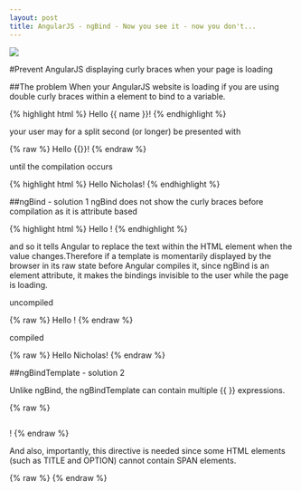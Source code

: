 ```yaml
---
layout: post
title: AngularJS - ngBind - Now you see it - now you don't...
---
```



<a href="http://www.amazon.com/Now-You-See-Dont-Lessons/dp/0394722027/ref=sr_1_1?s=books&ie=UTF8&qid=1427822892&sr=1-1&keywords=Now+you+see+it+-+now+you+don%27t"  target="_blank">	<img src="{{ site.baseurl }}/images/nowyouseeit.jpg" />
</a>

  

#Prevent AngularJS displaying curly braces when your page is loading

##The problem
When your AngularJS website is loading if you are using double curly braces within a element to bind to a variable.

{% highlight html %}
	<span>Hello {{ name }}!</span>
{% endhighlight %}
	
your user may for a split second (or longer) be presented with

{% raw %}
	Hello {{}}!
{% endraw %}

until the compilation occurs

{% highlight html %}
	Hello Nicholas!
{% endhighlight %}

##ngBind - solution 1
ngBind does not show the curly braces before compilation as it is attribute based

{% highlight html %}
	Hello <span ng-bind="name"></span>!
{% endhighlight %}

and so it tells Angular to replace the text within the HTML element when the value changes.Therefore if a template is momentarily displayed by the browser in its raw state before Angular compiles it, since ngBind is an element attribute, it makes the bindings invisible to the user while the page is loading.

uncompiled

{% raw %}
	Hello !
{% endraw %}


compiled

{% raw %}
	Hello Nicholas!
{% endraw %}


##ngBindTemplate - solution 2

Unlike ngBind, the ngBindTemplate can contain multiple {{ }} expressions.

{% raw %}
	<pre ng-bind-template="{{salutation}} {{name}}!"></pre> !
{% endraw %}


And also, importantly, this directive is needed since some HTML elements (such as TITLE and OPTION) cannot contain SPAN elements.

{% raw %}
	<title ng:bind-template="Hello: {{name}}"></title>
{% endraw %}


